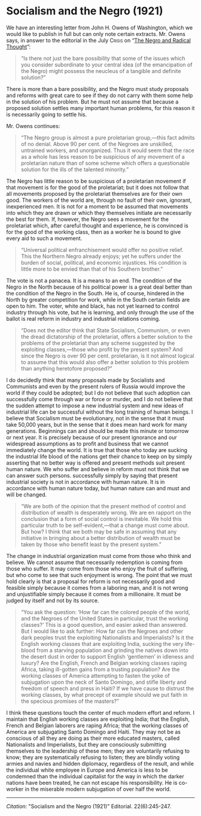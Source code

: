 # Socialism and the Negro (1921)


We have an interesting letter from John H. Owens of Washington, which we would like to publish in full but can only note certain extracts. Mr. Owens says, in answer to the editorial in the July <span style="font-variant:small-caps;">Crisis</span> on “[The Negro and Radical Thought](../03/negro_and_radical_thought.md)”:

> “Is there not just the bare possibility that some of the issues which you consider subordinate to your central idea (of the emancipation of the Negro) might possess the neucleus of a tangible and definite solution?”

There is more than a bare possibility, and the Negro must study proposals and reforms with great care to see if they do not carry with them some help in the solution of his problem. But he must not assume that because a proposed solution settles many important human problems, for this reason it is necessarily going to settle his.

Mr. Owens continues:

> “The Negro group is almost a pure proletarian group,—this fact admits of no denial. Above 90 per cent. of the Negroes are unskilled, untrained workers, and unorganized. Thus it would seem that the race as a whole has less reason to be suspicious of any movement of a proletarian nature than of some scheme which offers a questionable solution for the ills of the talented minority.”

The Negro has little reason to be suspicious of a proletarian movement if that movement is for the good of the proletariat; but it does not follow that all movements proposed by the proletariat themselves are for their own good. The workers of the world are, through no fault of their own, ignorant, inexperienced men. It is not for a moment to be assumed that movements into which they are drawn or which they themselves initiate are necessarily the best for them. If, however, the Negro sees a movement for the proletariat which, after careful thought and experience, he is convinced is for the good of the working class, then as a worker he is bound to give every aid to such a movement.

> “Universal political enfranchisement would offer no positive relief. This the Northern Negro already enjoys; yet he suffers under the burden of social, political, and economic injustices. His condition is little more to be envied than that of his Southern brother.”

The vote is not a panacea. It is a means to an end. The condition of the Negro in the North because of his political power is a great deal better than the condition of the Negro in the South. He is, of course, hindered in the North by greater competition for work, while in the South certain fields are open to him. The voter, white and black, has not yet learned to control industry through his vote, but he is learning, and only through the use of the ballot is real reform in industry and industrial relations coming.

> “Does not the editor think that State Socialism, Communism, or even the dread dictatorship of the proletariat, offers a better solution to the problems of the proletariat than any scheme suggested by the exploiting classes,—those who profit by the present system? And since the Negro is over 90 per cent. proletarian, is it not almost logical to assume that this would also offer a better solution to this problem than anything heretofore proposed?”

I do decidedly think that many proposals made by Socialists and Communists and even by the present rulers of Russia would improve the world if they could be adopted; but I do not believe that such adoption can successfully come through war or force or murder, and I do not believe that the sudden attempt to impose a new industrial system and new ideas of industrial life can be successful without the long training of human beings. I believe that Socialism must be evolutionary, not in the sense that it must take 50,000 years, but in the sense that it does mean hard work for many generations. Beginnings can and should be made this minute or tomorrow or next year. It is precisely because of our present ignorance and our widespread  assumptions as to profit and business that we cannot immediately change the world. It is true that those who today are sucking the industrial life blood of the nations get their chance to keep on by simply asserting that no better way is offered and present methods suit present human nature. We who suffer and believe in reform must not think that we can answer such persons. successfully simply by saying that present industrial society is not in accordance with human nature. It is in accordance with human nature today, but human nature can and must and will be changed.

> “We are both of the opinion that the present method of control and distribution of wealth is desperately wrong. We are en rapport on the conclusion that a form of social control is inevitable. We hold this particular truth to be self-evident,—that a change must come about. But how? I think that we both may be safe in assuming that any initiative in bringing about a better distribution of wealth must be taken by those who benefit least by the present system.”

The change in industrial organization must come from those who think and believe. We cannot assume that necessarily redemption is coming from those who suffer. It may come from those who enjoy the fruit of suffering, but who come to see that such enjoyment is wrong. The point that we must hold clearly is that a proposal for reform is not necessarily good and feasible simply because it comes from a laboring man, and it is not wrong and unjustifiable simply because it comes from a millionaire. It must be judged by itself and not by its source.

> “You ask the question: ‘How far can the colored people of the world, and the Negroes of the United States in particular, trust the working classes?’ This is a good question, and easier asked than answered. But I would like to ask further: How far can the Negroes and other dark peoples trust the exploiting Nationalists and Imperialists? Is it the English working classes that are exploiting India, sucking the very life-blood from a starving population and grinding the natives down into the desert dust in order to support English ‘gentlemen’ in idleness and luxury? Are the English, French and Belgian working classes raping Africa, taking ill-gotten gains from a trusting population? Are the working classes of America attempting to fasten the yoke of subjugation upon the neck of Santo Domingo, and stifle liberty and freedom of speech and press in Haiti? If we have cause to distrust the working classes, by what precept of example should we put faith in the specious promises of the masters?”

I think these questions touch the center of much modern effort and reform. I maintain that English working classes are exploiting India; that the English, French and Belgian laborers are raping Africa; that the working classes of America are subjugating Santo Domingo and Haiti. They may not be as conscious of all they are doing as their more educated masters, called Nationalists and Imperialists, but they are consciously submitting themselves to the leadership of these men; they are voluntarily refusing to know; they are systematically refusing to listen; they are blindly voting armies and navies and hidden diplomacy, regardless of the result, and while the individual white employee in Europe and America is less to be condemned than the individual capitalist for the way in which the darker nations have been treated, he can not escape his responsibility. He is co-worker in the miserable modern subjugation of over half the world.


_________________
*Citation:* "Socialism and the Negro (1921)" Editorial.  22(6):245-247.
